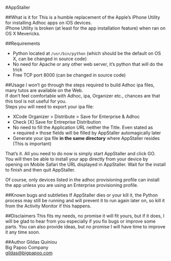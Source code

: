 #AppStaller

##What is it for
This is a humble replacement of the Apple’s iPhone Utility for installing Adhoc apps on iOS devices.  
iPhone Utility is broken (at least for the app installation feature) when ran on OS X Mevericks.

##Requirements
* Python located at `/usr/bin/python` (which should be the default on OS X, can be changed in source code)
* No need for Apache or any other web server, it’s python that will do the trick
* Free TCP port 8000 (can be changed in source code)

##Usage
I won’t go through the steps required to build Adhoc ipa files, many tutos are available on the Web.  
If don’t feel comfortable with Adhoc, ipa, Organizer etc., chances are that this tool is not useful for you.  
Steps you will need to export your ipa file:

* XCode Organizer > Distribute > Save for Enterprise & Adhoc
* Check [X] Save for Entreprise Distribution
* No need to fill the Application URL neither the Title. Even stated as « required » those fields will
  be filled by AppStaller automagically later
* Generate your ipa file **in the same directory** where AppStaller resides (This is important)

That’s it. All you need to do now is simply start AppStaller and click GO.  
You will then be able to install your app directly from your device by opening on Mobile Safari
the URL displayed in AppStaller. Wait for the install to finish and then quit AppStaller.

Of course, only devices listed in the adhoc provisioning profile can install the app unless you
are using an Enterprise provisioning profile.

##Known bugs and subtleties
If AppStaller dies or your kill it, the Python process may still be running and will prevent it to run
again later on, so kill it from the Activity Monitor if this happens.

##Disclaimers
This fits my needs, no promise it will fit yours, but if it does, I will be glad to hear from you
especially if you fix bugs or improve some parts. You can also provide ideas, but no promise I
will have time to improve it any time soon.

##Author
Gildas Quiniou  
Big Papoo Company  
gildas@bigpapoo.com

